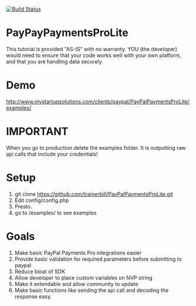 [![Build Status](https://travis-ci.org/trainerbill/PayPalPaymentsProLite.png?branch=master)](https://travis-ci.org/trainerbill/PayPalPaymentsProLite)

PayPayPaymentsProLite
==========================
This tutorial is provided "AS-IS" with no warranty.  YOU (the developer) would need to ensure that your code works well with your own platform, and that you are handling data securely

Demo
==========================
http://www.mystartupsolutions.com/clients/paypal/PayPalPaymentsProLite/examples/

IMPORTANT
==========================
When you go to production delete the examples folder.  It is outputting raw api calls that include your credentials!

Setup
==========================
1.  git clone https://github.com/trainerbill/PayPalPaymentsProLite.git
2.  Edit config/config.php
3.  Presto.
4.  go to /examples/ to see examples

Goals
==========================
1.  Make basic PayPal Payments Pro integrations easier
2.  Provide basic validation for required parameters before submitting to paypal
3.  Reduce bloat of SDK
4.  Allow developer to place custom variables on NVP string
5.  Make it extendable and allow community to update
6.  Make basic functions like sending the api call and decoding the response easy.
